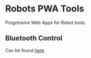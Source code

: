 # Robots PWA Tools

Progressive Web Apps for Robot tools.

## Bluetooth Control

Can be found [here](https://hungrytom.github.io/robots/pwd_bluetooth_control/).
